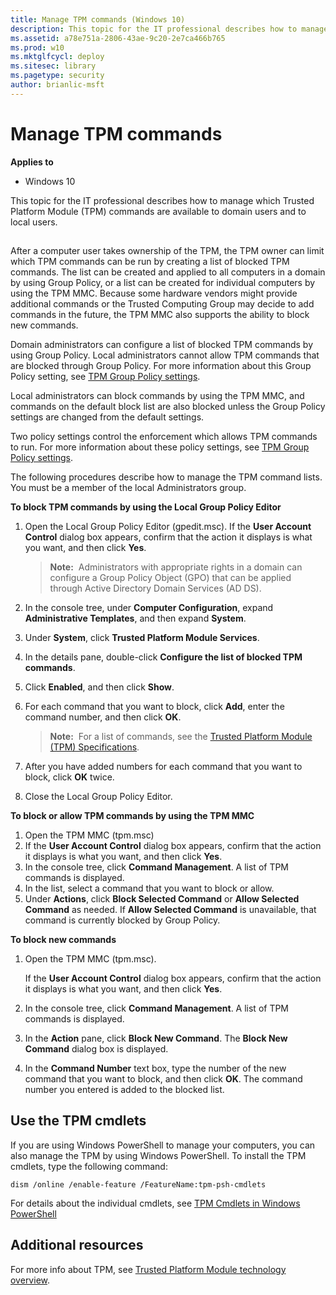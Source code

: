 ```yaml
---
title: Manage TPM commands (Windows 10)
description: This topic for the IT professional describes how to manage which Trusted Platform Module (TPM) commands are available to domain users and to local users.
ms.assetid: a78e751a-2806-43ae-9c20-2e7ca466b765
ms.prod: w10
ms.mktglfcycl: deploy
ms.sitesec: library
ms.pagetype: security
author: brianlic-msft
---
```


# Manage TPM commands

**Applies to**
-   Windows 10

This topic for the IT professional describes how to manage which Trusted Platform Module (TPM) commands are available to domain users and to local users.

## <a href="" id="bkmk-commands1"></a>

After a computer user takes ownership of the TPM, the TPM owner can limit which TPM commands can be run by creating a list of blocked TPM commands. The list can be created and applied to all computers in a domain by using Group Policy, or a list can be created for individual computers by using the TPM MMC. Because some hardware vendors might provide additional commands or the Trusted Computing Group may decide to add commands in the future, the TPM MMC also supports the ability to block new commands.

Domain administrators can configure a list of blocked TPM commands by using Group Policy. Local administrators cannot allow TPM commands that are blocked through Group Policy. For more information about this Group Policy setting, see [TPM Group Policy settings](trusted-platform-module-services-group-policy-settings.md#bkmk-tpmgp-clbtc).

Local administrators can block commands by using the TPM MMC, and commands on the default block list are also blocked unless the Group Policy settings are changed from the default settings.

Two policy settings control the enforcement which allows TPM commands to run. For more information about these policy settings, see [TPM Group Policy settings](trusted-platform-module-services-group-policy-settings.md#bkmk-tpmgp-idlb).

The following procedures describe how to manage the TPM command lists. You must be a member of the local Administrators group.

**To block TPM commands by using the Local Group Policy Editor**

1.  Open the Local Group Policy Editor (gpedit.msc). If the **User Account Control** dialog box appears, confirm that the action it displays is what you want, and then click **Yes**.
    
    >**Note:**  Administrators with appropriate rights in a domain can configure a Group Policy Object (GPO) that can be applied through Active Directory Domain Services (AD DS).
     
2.  In the console tree, under **Computer Configuration**, expand **Administrative Templates**, and then expand **System**.
3.  Under **System**, click **Trusted Platform Module Services**.
4.  In the details pane, double-click **Configure the list of blocked TPM commands**.
5.  Click **Enabled**, and then click **Show**.
6.  For each command that you want to block, click **Add**, enter the command number, and then click **OK**.
    
    >**Note:**  For a list of commands, see the [Trusted Platform Module (TPM) Specifications](http://go.microsoft.com/fwlink/p/?linkid=139770).
     
7.  After you have added numbers for each command that you want to block, click **OK** twice.
8.  Close the Local Group Policy Editor.

**To block or allow TPM commands by using the TPM MMC**

1.  Open the TPM MMC (tpm.msc)
2.  If the **User Account Control** dialog box appears, confirm that the action it displays is what you want, and then click **Yes**.
3.  In the console tree, click **Command Management**. A list of TPM commands is displayed.
4.  In the list, select a command that you want to block or allow.
5.  Under **Actions**, click **Block Selected Command** or **Allow Selected Command** as needed. If **Allow Selected Command** is unavailable, that command is currently blocked by Group Policy.

**To block new commands**

1.  Open the TPM MMC (tpm.msc).

    If the **User Account Control** dialog box appears, confirm that the action it displays is what you want, and then click **Yes**.

2.  In the console tree, click **Command Management**. A list of TPM commands is displayed.
3.  In the **Action** pane, click **Block New Command**. The **Block New Command** dialog box is displayed.
4.  In the **Command Number** text box, type the number of the new command that you want to block, and then click **OK**. The command number you entered is added to the blocked list.

## <a href="" id="bkmk-tpmcmdlets"></a>Use the TPM cmdlets

If you are using Windows PowerShell to manage your computers, you can also manage the TPM by using Windows PowerShell. To install the TPM cmdlets, type the following command:

`dism /online /enable-feature /FeatureName:tpm-psh-cmdlets`

For details about the individual cmdlets, see [TPM Cmdlets in Windows PowerShell](http://technet.microsoft.com/library/jj603116.aspx)

## Additional resources

For more info about TPM, see [Trusted Platform Module technology overview](trusted-platform-module-overview.md#bkmk-additionalresources).
